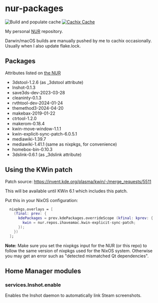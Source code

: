 # nur-packages

![Build and populate cache](https://github.com/ihaveamac/nur-packages/workflows/Build%20and%20populate%20cache/badge.svg) [![Cachix Cache](https://img.shields.io/badge/cachix-ihaveahax-blue.svg)](https://ihaveahax.cachix.org)

My personal [NUR](https://github.com/nix-community/NUR) repository.

Darwin/macOS builds are manually pushed by me to cachix occasionally. Usually when I also update flake.lock.

## Packages

Attributes listed on [the NUR](https://nur.nix-community.org/repos/ihaveamac/)

* 3dstool-1.2.6 (as \_3dstool attribute)
* lnshot-0.1.3
* save3ds-dev-2023-03-28
* cleaninty-0.1.3
* rvthtool-dev-2024-01-24
* themethod3-2024-04-20
* makebax-2019-01-22
* ctrtool-1.2.0
* makerom-0.18.4
* kwin-move-window-1.1.1
* kwin-explicit-sync-patch-6.0.5.1
* mediawiki-1.39.7
* mediawiki-1.41.1 (same as nixpkgs, for convenience)
* homebox-bin-0.10.3
* 3dslink-0.6.1 (as \_3dslink attribute)

## Using the KWin patch

Patch source: https://invent.kde.org/plasma/kwin/-/merge_requests/5511

This will be available until KWin 6.1 which includes this patch.

Put this in your NixOS configuration:

```nix
  nixpkgs.overlays = [
    (final: prev: {
      kdePackages = prev.kdePackages.overrideScope (kfinal: kprev: {
        kwin = nur.repos.ihaveamac.kwin-explicit-sync-patch;
      });
    })
  ];
```

**Note:** Make sure you set the nixpkgs input for the NUR (or this repo) to follow the same version of nixpkgs used for the NixOS system. Otherwise you may get an error such as "detected mismatched Qt dependencies".

## Home Manager modules

### services.lnshot.enable

Enables the lnshot daemon to automatically link Steam screenshots.
